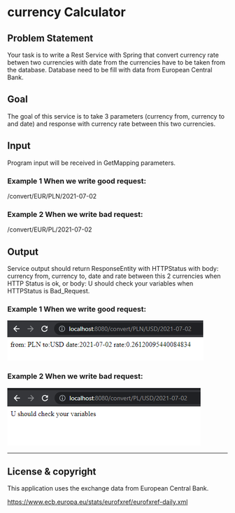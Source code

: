 # currency Calculator

## Problem Statement

Your task is to write a Rest Service with Spring that convert currency rate betwen two currencies with date from the currencies have to be taken from the database. Database need to be fill with data from European Central Bank.

## Goal

The goal of this service is to take 3 parameters (currency from, currency to and date) and response with currency rate between this two currencies.

## Input

Program input will be received in GetMapping parameters.

### Example 1 When we write good request:

/convert/EUR/PLN/2021-07-02

### Example 2 When we write bad request:

/convert/EUR/PL/2021-07-02


## Output

Service output should return ResponseEntity with HTTPStatus with body: currency from, currency to, date and rate between this 2 currencies when HTTP Status is ok, or body: U should check your variables when HTTPStatus is Bad_Request.

### Example 1 When we write good request:

![](ss/goodRequest.PNG)


### Example 2 When we write bad request:

![](ss/badRequest.PNG)

 ---

## License & copyright
This application uses the exchange data from European Central Bank.

https://www.ecb.europa.eu/stats/eurofxref/eurofxref-daily.xml
